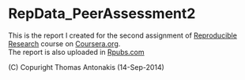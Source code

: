 RepData_PeerAssessment2
=======================

This is the report I created for the second assignment of [Reproducible Research](https://class.coursera.org/repdata-006) course on [Coursera.org](http://www.coursera.org/).  
The report is also uploaded in [Rpubs.com](http://rpubs.com/astrahan7/28437)

(C) Copuright Thomas Antonakis (14-Sep-2014)